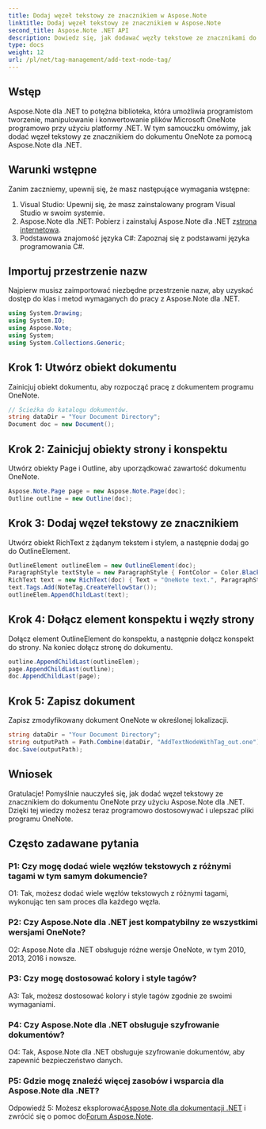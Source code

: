 ```yaml
---
title: Dodaj węzeł tekstowy ze znacznikiem w Aspose.Note
linktitle: Dodaj węzeł tekstowy ze znacznikiem w Aspose.Note
second_title: Aspose.Note .NET API
description: Dowiedz się, jak dodawać węzły tekstowe ze znacznikami do dokumentów OneNote przy użyciu Aspose.Note dla .NET.
type: docs
weight: 12
url: /pl/net/tag-management/add-text-node-tag/
---
```

## Wstęp

Aspose.Note dla .NET to potężna biblioteka, która umożliwia programistom tworzenie, manipulowanie i konwertowanie plików Microsoft OneNote programowo przy użyciu platformy .NET. W tym samouczku omówimy, jak dodać węzeł tekstowy ze znacznikiem do dokumentu OneNote za pomocą Aspose.Note dla .NET.

## Warunki wstępne

Zanim zaczniemy, upewnij się, że masz następujące wymagania wstępne:

1. Visual Studio: Upewnij się, że masz zainstalowany program Visual Studio w swoim systemie.
2.  Aspose.Note dla .NET: Pobierz i zainstaluj Aspose.Note dla .NET z[strona internetowa](https://releases.aspose.com/note/net/).
3. Podstawowa znajomość języka C#: Zapoznaj się z podstawami języka programowania C#.

## Importuj przestrzenie nazw

Najpierw musisz zaimportować niezbędne przestrzenie nazw, aby uzyskać dostęp do klas i metod wymaganych do pracy z Aspose.Note dla .NET.

```csharp
using System.Drawing;
using System.IO;
using Aspose.Note;
using System;
using System.Collections.Generic;
```

## Krok 1: Utwórz obiekt dokumentu

Zainicjuj obiekt dokumentu, aby rozpocząć pracę z dokumentem programu OneNote.

```csharp
// Ścieżka do katalogu dokumentów.
string dataDir = "Your Document Directory";
Document doc = new Document();
```

## Krok 2: Zainicjuj obiekty strony i konspektu

Utwórz obiekty Page i Outline, aby uporządkować zawartość dokumentu OneNote.

```csharp
Aspose.Note.Page page = new Aspose.Note.Page(doc);
Outline outline = new Outline(doc);
```

## Krok 3: Dodaj węzeł tekstowy ze znacznikiem

Utwórz obiekt RichText z żądanym tekstem i stylem, a następnie dodaj go do OutlineElement.

```csharp
OutlineElement outlineElem = new OutlineElement(doc);
ParagraphStyle textStyle = new ParagraphStyle { FontColor = Color.Black, FontName = "Arial", FontSize = 10 };
RichText text = new RichText(doc) { Text = "OneNote text.", ParagraphStyle = textStyle };
text.Tags.Add(NoteTag.CreateYellowStar());
outlineElem.AppendChildLast(text);
```

## Krok 4: Dołącz element konspektu i węzły strony

Dołącz element OutlineElement do konspektu, a następnie dołącz konspekt do strony. Na koniec dołącz stronę do dokumentu.

```csharp
outline.AppendChildLast(outlineElem);
page.AppendChildLast(outline);
doc.AppendChildLast(page);
```

## Krok 5: Zapisz dokument

Zapisz zmodyfikowany dokument OneNote w określonej lokalizacji.

```csharp
string dataDir = "Your Document Directory";
string outputPath = Path.Combine(dataDir, "AddTextNodeWithTag_out.one");
doc.Save(outputPath);
```

## Wniosek

Gratulacje! Pomyślnie nauczyłeś się, jak dodać węzeł tekstowy ze znacznikiem do dokumentu OneNote przy użyciu Aspose.Note dla .NET. Dzięki tej wiedzy możesz teraz programowo dostosowywać i ulepszać pliki programu OneNote.

## Często zadawane pytania

### P1: Czy mogę dodać wiele węzłów tekstowych z różnymi tagami w tym samym dokumencie?

O1: Tak, możesz dodać wiele węzłów tekstowych z różnymi tagami, wykonując ten sam proces dla każdego węzła.

### P2: Czy Aspose.Note dla .NET jest kompatybilny ze wszystkimi wersjami OneNote?

O2: Aspose.Note dla .NET obsługuje różne wersje OneNote, w tym 2010, 2013, 2016 i nowsze.

### P3: Czy mogę dostosować kolory i style tagów?

A3: Tak, możesz dostosować kolory i style tagów zgodnie ze swoimi wymaganiami.

### P4: Czy Aspose.Note dla .NET obsługuje szyfrowanie dokumentów?

O4: Tak, Aspose.Note dla .NET obsługuje szyfrowanie dokumentów, aby zapewnić bezpieczeństwo danych.

### P5: Gdzie mogę znaleźć więcej zasobów i wsparcia dla Aspose.Note dla .NET?

 Odpowiedź 5: Możesz eksplorować[Aspose.Note dla dokumentacji .NET](https://reference.aspose.com/note/net/) i zwrócić się o pomoc do[Forum Aspose.Note](https://forum.aspose.com/c/note/28).